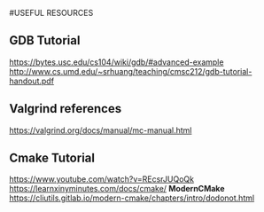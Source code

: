 #USEFUL RESOURCES

## GDB Tutorial
https://bytes.usc.edu/cs104/wiki/gdb/#advanced-example
http://www.cs.umd.edu/~srhuang/teaching/cmsc212/gdb-tutorial-handout.pdf

## Valgrind references
https://valgrind.org/docs/manual/mc-manual.html

## Cmake Tutorial
https://www.youtube.com/watch?v=REcsrJUQoQk
https://learnxinyminutes.com/docs/cmake/
**ModernCMake** https://cliutils.gitlab.io/modern-cmake/chapters/intro/dodonot.html